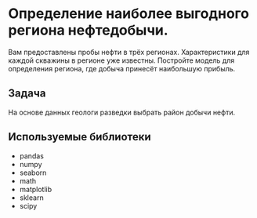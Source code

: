 # Определение наиболее выгодного региона нефтедобычи.
Вам предоставлены пробы нефти в трёх регионах. Характеристики для каждой скважины в регионе уже известны. Постройте модель для определения региона, где добыча принесёт наибольшую прибыль. 
## Задача
На основе данных геологи разведки выбрать район добычи нефти.

## Используемые библиотеки
- pandas
- numpy
- seaborn
- math
- matplotlib
- sklearn
- scipy

